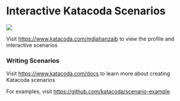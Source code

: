 # Interactive Katacoda Scenarios

[![](http://shields.katacoda.com/katacoda/mdjahanzaib/count.svg)](https://www.katacoda.com/mdjahanzaib "Get your profile on Katacoda.com")

Visit https://www.katacoda.com/mdjahanzaib to view the profile and interactive scenarios

### Writing Scenarios
Visit https://www.katacoda.com/docs to learn more about creating Katacoda scenarios

For examples, visit https://github.com/katacoda/scenario-example
